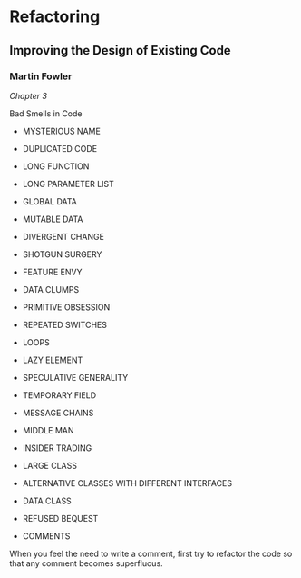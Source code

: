 # Refactoring
## Improving the Design of Existing Code
### Martin Fowler

*Chapter 3*

Bad Smells in Code


- MYSTERIOUS NAME 

- DUPLICATED CODE


- LONG FUNCTION

- LONG PARAMETER LIST

- GLOBAL DATA

- MUTABLE DATA
 

- DIVERGENT CHANGE

- SHOTGUN SURGERY


- FEATURE ENVY


- DATA CLUMPS


- PRIMITIVE OBSESSION


- REPEATED SWITCHES


- LOOPS


- LAZY ELEMENT


- SPECULATIVE GENERALITY


- TEMPORARY FIELD


- MESSAGE CHAINS

- MIDDLE MAN

- INSIDER TRADING


- LARGE CLASS


- ALTERNATIVE CLASSES WITH DIFFERENT INTERFACES


- DATA CLASS


- REFUSED BEQUEST


- COMMENTS

When you feel the need to write a comment, first try to refactor the code so
that any comment becomes superfluous.